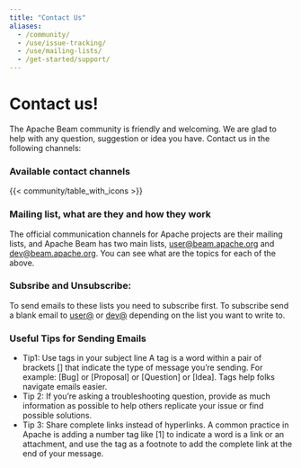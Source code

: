 ```yaml
---
title: "Contact Us"
aliases:
  - /community/
  - /use/issue-tracking/
  - /use/mailing-lists/
  - /get-started/support/
---
```


<!--
Licensed under the Apache License, Version 2.0 (the "License");
you may not use this file except in compliance with the License.
You may obtain a copy of the License at

http://www.apache.org/licenses/LICENSE-2.0

Unless required by applicable law or agreed to in writing, software
distributed under the License is distributed on an "AS IS" BASIS,
WITHOUT WARRANTIES OR CONDITIONS OF ANY KIND, either express or implied.
See the License for the specific language governing permissions and
limitations under the License.
-->

# Contact us!

The Apache Beam community is friendly and welcoming. We are glad to help with any
question, suggestion or idea you have. Contact us in the following channels:

### Available contact channels

{{< community/table_with_icons >}}

### Mailing list, what are they and how they work

The official communication channels for Apache projects are their mailing lists, and Apache
Beam has two main lists, user@beam.apache.org and dev@beam.apache.org. You can see
what are the topics for each of the above.

### Subsribe and Unsubscribe:

To send emails to these lists you need to subscribe first. To subscribe send a blank email to [user@](user-subscribe@beam.apache.org) or [dev@](dev@beam.apache.org) depending on the list you want to write to.

### Useful Tips for Sending Emails

- Tip1: Use tags in your subject line
  A tag is a word within a pair of brackets [] that indicate the type of message you’re sending. For example: [Bug] or [Proposal] or [Question] or [Idea]. Tags help folks navigate emails easier.
- Tip 2: If you’re asking a troubleshooting question, provide as much information as possible to help others replicate your issue or find possible solutions.
- Tip 3: Share complete links instead of hyperlinks. A common practice in Apache is adding a number tag like [1] to indicate a word is a link or an attachment, and use the tag as a footnote to add the complete link at the end of your message.
